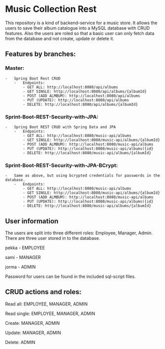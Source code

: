 # Music Collection Rest

This repository is a kind of backend-service for a music store.
It allows the users to save their album catalogue into a MySQL database with CRUD features.
Also the users are roled so that a basic user can only fetch data from the database and not create, update or delete it.

## Features by branches:
### Master:
    -   Spring Boot Rest CRUD
        -   Endpoints:
            - GET ALL: http://localhost:8080/api/albums
            - GET SINGLE: http://localhost:8080/api/albums/{albumId}
            - POST (ADD ALMBUM): http://localhost:8080/api/albums
            - PUT (UPDATE): http://localhost:8080/api/albums
            - DELETE: http://localhost:8080/api/albums/{albumId}
### Sprint-Boot-REST-Security-with-JPA:
    -   Spring Boot REST CRUD with Spring Data and JPA
        -   Endpoints:
            - GET ALL: http://localhost:8080/music-api/albums
            - GET SINGLE: http://localhost:8080/music-api/albums/{albumId}
            - POST (ADD ALMBUM): http://localhost:8080/music-api/albums
            - PUT (UPDATE): http://localhost:8080/music-api/albums({id}
            - DELETE: http://localhost:8080/music-api/albums/{albumId}
### Sprint-Boot-REST-Security-with-JPA-BCrypt:
    -   Same as above, but using bcrypted credentials for passwords in the database.
        -   Endpoints:
            - GET ALL: http://localhost:8080/music-api/albums
            - GET SINGLE: http://localhost:8080/music-api/albums/{albumId}
            - POST (ADD ALMBUM): http://localhost:8080/music-api/albums
            - PUT (UPDATE): http://localhost:8080/music-api/albums({id}
            - DELETE: http://localhost:8080/music-api/albums/{albumId}


## User information
The users are split into three different roles: Employee, Manager, Admin.
There are three user stored in to the database.

pekka - EMPLOYEE

sami -  MANAGER

jorma - ADMIN

Password for users can be found in the included sql-script files.


## CRUD actions and roles:
Read all: EMPLOYEE, MANAGER, ADMIN

Read single: EMPLOYEE, MANAGER, ADMIN

Create: MANAGER, ADMIN

Update: MANAGER, ADMIN

Delete: ADMIN
